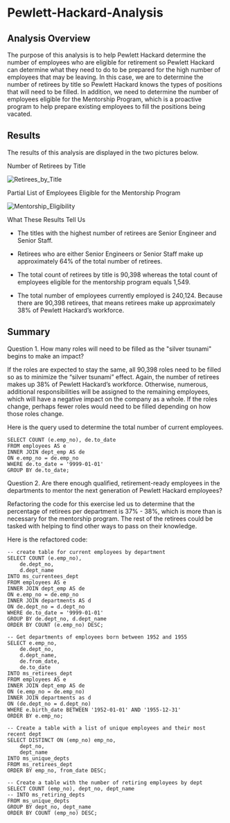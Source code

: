 # Pewlett-Hackard-Analysis

## Analysis Overview

The purpose of this analysis is to help Pewlett Hackard determine the number of employees who are eligible for retirement so Pewlett Hackard can determine what they need to do to be prepared for the high number of employees that may be leaving.  In this case, we are to determine the number of retirees by title so Pewlett Hackard knows the types of positions that will need to be filled.  In addition, we need to determine the number of employees eligible for the Mentorship Program, which is a proactive program to help prepare existing employees to fill the positions being vacated.

## Results

The results of this analysis are displayed in the two pictures below.

Number of Retirees by Title

![Retirees_by_Title](https://github.com/mshideler/Pewlett-Hackard-Analysis/blob/main/Analysis%20Projects%20Folder/Pewlett-Hackard-Analysis%20Folder/Data/retiring_titles_pic.png)

Partial List of Employees Eligible for the Mentorship Program

![Mentorship_Eligibility](https://github.com/mshideler/Pewlett-Hackard-Analysis/blob/main/Analysis%20Projects%20Folder/Pewlett-Hackard-Analysis%20Folder/Data/mentorship_eligibility_pic.png)

What These Results Tell Us

- The titles with the highest number of retirees are Senior Engineer and Senior Staff.
  
- Retirees who are either Senior Engineers or Senior Staff make up approximately 64% of the total number of retirees.

- The total count of retirees by title is 90,398 whereas the total count of employees eligible for the mentorship program equals 1,549.

- The total number of employees currently employed is 240,124.  Because there are 90,398 retirees, that means retirees make up approximately 38% of Pewlett Hackard’s workforce.

## Summary

Question 1. How many roles will need to be filled as the "silver tsunami" begins to make an impact?

If the roles are expected to stay the same, all 90,398 roles need to be filled so as to minimize the “silver tsunami” effect.  Again, the number of retirees makes up 38% of Pewlett Hackard’s workforce.  Otherwise, numerous, additional responsibilities will be assigned to the remaining employees, which will have a negative impact on the company as a whole.  If the roles change, perhaps fewer roles would need to be filled depending on how those roles change.

Here is the query used to determine the total number of current employees.

```
SELECT COUNT (e.emp_no), de.to_date
FROM employees AS e
INNER JOIN dept_emp AS de
ON e.emp_no = de.emp_no
WHERE de.to_date = '9999-01-01'
GROUP BY de.to_date;
```

Question 2. Are there enough qualified, retirement-ready employees in the departments to mentor the next generation of Pewlett Hackard employees?

Refactoring the code for this exercise led us to determine that the percentage of retirees per department is 37% - 38%, which is more than is necessary for the mentorship program.  The rest of the retirees could be tasked with helping to find other ways to pass on their knowledge.

Here is the refactored code:

```
-- create table for current employees by department
SELECT COUNT (e.emp_no),
	de.dept_no,
	d.dept_name
INTO ms_currentees_dept
FROM employees AS e
INNER JOIN dept_emp AS de
ON e.emp_no = de.emp_no
INNER JOIN departments AS d
ON de.dept_no = d.dept_no
WHERE de.to_date = '9999-01-01'
GROUP BY de.dept_no, d.dept_name
ORDER BY COUNT (e.emp_no) DESC;
	
-- Get departments of employees born between 1952 and 1955
SELECT e.emp_no,
	de.dept_no,
	d.dept_name,
	de.from_date,
	de.to_date
INTO ms_retirees_dept
FROM employees AS e
INNER JOIN dept_emp AS de
ON (e.emp_no = de.emp_no)
INNER JOIN departments as d
ON (de.dept_no = d.dept_no)
WHERE e.birth_date BETWEEN '1952-01-01' AND '1955-12-31'
ORDER BY e.emp_no;

-- Create a table with a list of unique employees and their most recent dept
SELECT DISTINCT ON (emp_no) emp_no,
	dept_no,
	dept_name
INTO ms_unique_depts
FROM ms_retirees_dept
ORDER BY emp_no, from_date DESC;

-- Create a table with the number of retiring employees by dept
SELECT COUNT (emp_no), dept_no, dept_name
-- INTO ms_retiring_depts
FROM ms_unique_depts
GROUP BY dept_no, dept_name
ORDER BY COUNT (emp_no) DESC;
```

